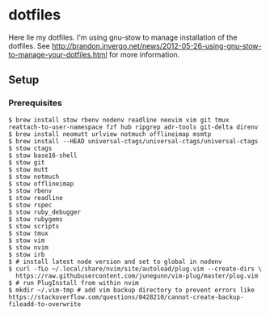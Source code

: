 # dotfiles

Here lie my dotfiles. I'm using gnu-stow to manage installation of the dotfiles.
See http://brandon.invergo.net/news/2012-05-26-using-gnu-stow-to-manage-your-dotfiles.html for more information.

## Setup

### Prerequisites

    $ brew install stow rbenv nodenv readline neovim vim git tmux reattach-to-user-namespace fzf hub ripgrep adr-tools git-delta direnv
    $ brew install neomutt urlview notmuch offlineimap msmtp
    $ brew install --HEAD universal-ctags/universal-ctags/universal-ctags
    $ stow ctags
    $ stow base16-shell
    $ stow git
    $ stow mutt
    $ stow notmuch
    $ stow offlineimap
    $ stow rbenv
    $ stow readline
    $ stow rspec
    $ stow ruby_debugger
    $ stow rubygems
    $ stow scripts
    $ stow tmux
    $ stow vim
    $ stow nvim
    $ stow irb
    $ # install latest node version and set to global in nodenv
    $ curl -fLo ~/.local/share/nvim/site/autoload/plug.vim --create-dirs \
      https://raw.githubusercontent.com/junegunn/vim-plug/master/plug.vim
    $ # run PlugInstall from within nvim
    $ mkdir ~/.vim-tmp # add vim backup directory to prevent errors like https://stackoverflow.com/questions/8428210/cannot-create-backup-fileadd-to-overwrite
